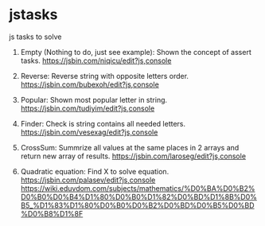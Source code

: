 # jstasks
js tasks to solve

1. Empty (Nothing to do, just see example): Shown the concept of assert tasks. https://jsbin.com/niqicu/edit?js,console

2. Reverse: Reverse string with opposite letters order. https://jsbin.com/bubexoh/edit?js,console

3. Popular: Shown most popular letter in string. https://jsbin.com/tudiyim/edit?js,console

4. Finder: Check is string contains all needed letters. https://jsbin.com/vesexag/edit?js,console

5. CrossSum: Summrize all values at the same places in 2 arrays and return new array of results. https://jsbin.com/laroseg/edit?js,console

6. Quadratic equation: Find X to solve equation. https://jsbin.com/palasev/edit?js,console
https://wiki.eduvdom.com/subjects/mathematics/%D0%BA%D0%B2%D0%B0%D0%B4%D1%80%D0%B0%D1%82%D0%BD%D1%8B%D0%B5_%D1%83%D1%80%D0%B0%D0%B2%D0%BD%D0%B5%D0%BD%D0%B8%D1%8F
